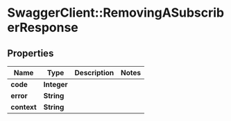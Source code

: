 # SwaggerClient::RemovingASubscriberResponse

## Properties
Name | Type | Description | Notes
------------ | ------------- | ------------- | -------------
**code** | **Integer** |  | 
**error** | **String** |  | 
**context** | **String** |  | 


